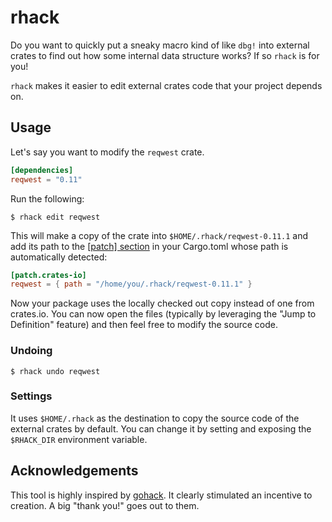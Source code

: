 # rhack
Do you want to quickly put a sneaky macro kind of like `dbg!` into external crates to find out how some internal data structure works? If so `rhack` is for you!

`rhack` makes it easier to edit external crates code that your project depends on.

## Usage
Let's say you want to modify the `reqwest` crate.

```toml
[dependencies]
reqwest = "0.11"
```

Run the following:

```
$ rhack edit reqwest
```

This will make a copy of the crate into `$HOME/.rhack/reqwest-0.11.1` and add its path to the [[patch] section](https://doc.rust-lang.org/edition-guide/rust-2018/cargo-and-crates-io/replacing-dependencies-with-patch.html) in your Cargo.toml whose path is automatically detected:

```toml
[patch.crates-io]
reqwest = { path = "/home/you/.rhack/reqwest-0.11.1" }
```

Now your package uses the locally checked out copy instead of one from crates.io. You can now open the files (typically by leveraging the "Jump to Definition" feature) and then feel free to modify the source code.

### Undoing

```
$ rhack undo reqwest
```

### Settings
It uses `$HOME/.rhack` as the destination to copy the source code of the external crates by default. You can change it by setting and exposing the `$RHACK_DIR` environment variable.

## Acknowledgements
This tool is highly inspired by [gohack](https://github.com/rogpeppe/gohack). It clearly stimulated an incentive to creation. A big "thank you!" goes out to them.

